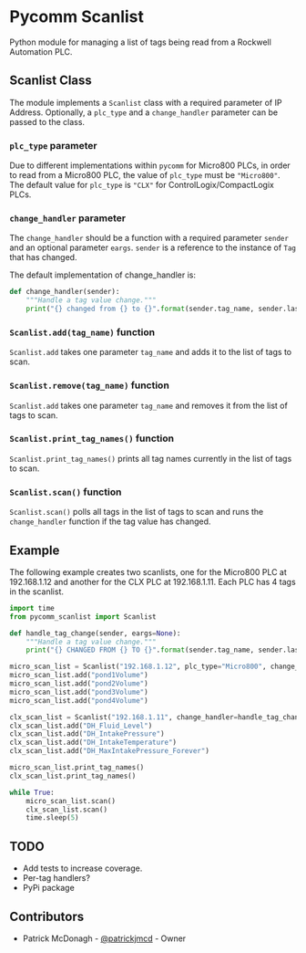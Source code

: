 # Pycomm Scanlist

Python module for managing a list of tags being read from a Rockwell Automation PLC.

## Scanlist Class

The module implements a `Scanlist` class with a required parameter of IP Address. Optionally, a `plc_type` and a `change_handler` parameter can be passed to the class.

### `plc_type` parameter

Due to different implementations within `pycomm` for Micro800 PLCs, in order to read from a Micro800 PLC, the value of `plc_type` must be `"Micro800"`. The default value for `plc_type` is `"CLX"` for ControlLogix/CompactLogix PLCs.

### `change_handler` parameter

The `change_handler` should be a function with a required parameter `sender` and an optional parameter `eargs`. `sender` is a reference to the instance of `Tag` that has changed.

The default implementation of change_handler is:

```Python
def change_handler(sender):
    """Handle a tag value change."""
    print("{} changed from {} to {}".format(sender.tag_name, sender.last_value, sender.value))
```

### `Scanlist.add(tag_name)` function

`Scanlist.add` takes one parameter `tag_name` and adds it to the list of tags to scan.

### `Scanlist.remove(tag_name)` function

`Scanlist.add` takes one parameter `tag_name` and removes it from the list of tags to scan.

### `Scanlist.print_tag_names()` function

`Scanlist.print_tag_names()` prints all tag names currently in the list of tags to scan.

### `Scanlist.scan()` function

`Scanlist.scan()` polls all tags in the list of tags to scan and runs the `change_handler` function if the tag value has changed.

## Example

The following example creates two scanlists, one for the Micro800 PLC at 192.168.1.12 and another for the CLX PLC at 192.168.1.11. Each PLC has 4 tags in the scanlist.

```Python
import time
from pycomm_scanlist import Scanlist

def handle_tag_change(sender, eargs=None):
    """Handle a tag value change."""
    print("{} CHANGED FROM {} TO {}".format(sender.tag_name, sender.last_value, sender.value))

micro_scan_list = Scanlist("192.168.1.12", plc_type="Micro800", change_handler=handle_tag_change)
micro_scan_list.add("pond1Volume")
micro_scan_list.add("pond2Volume")
micro_scan_list.add("pond3Volume")
micro_scan_list.add("pond4Volume")

clx_scan_list = Scanlist("192.168.1.11", change_handler=handle_tag_change)
clx_scan_list.add("DH_Fluid_Level")
clx_scan_list.add("DH_IntakePressure")
clx_scan_list.add("DH_IntakeTemperature")
clx_scan_list.add("DH_MaxIntakePressure_Forever")

micro_scan_list.print_tag_names()
clx_scan_list.print_tag_names()

while True:
    micro_scan_list.scan()
    clx_scan_list.scan()
    time.sleep(5)

```

## TODO

- Add tests to increase coverage.
- Per-tag handlers?
- PyPi package

## Contributors

- Patrick McDonagh - [@patrickjmcd](http://github.com/patrickjmcd) - Owner